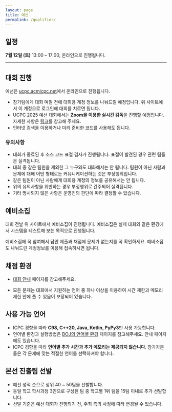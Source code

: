 ```yaml
---
layout: page
title: 예선
permalink: /qualifier/
---
```


## 일정

**7월 12일 (토)** 13:00 – 17:00, 온라인으로 진행됩니다.

---

## 대회 진행

예선은 [ucpc.acmicpc.net](https://ucpc.acmicpc.net/info)에서 온라인으로 진행됩니다.

- 참가팀에게 대회 며칠 전에 대회용 계정 정보를 나눠드릴 예정입니다. 위 사이트에서 이 계정으로 로그인해 대회를 치르면 됩니다.
- UCPC 2025 예선 대회에서는 **Zoom을 이용한 실시간 감독**을 진행할 예정입니다. 자세한 사항은 [링크](https://docs.google.com/document/d/1vrTIX3RskTrBfxUC0ZcPxCj00-Jco8y_JmncfJhT5WM/edit?usp=sharing)를 참고해 주세요.
- 인터넷 검색을 이용하거나 미리 준비한 코드를 사용해도 됩니다.

### 유의사항

- 대회가 종료된 후 소스 코드 표절 검사가 진행됩니다. 표절이 발견된 경우 관련 팀들은 실격됩니다.
- 대회 중 같은 팀원을 제외한 그 누구와도 대화해서는 안 됩니다. 팀원이 아닌 사람과 문제에 대해 어떤 형태로든 커뮤니케이션하는 것은 부정행위입니다.
- 같은 팀원이 아닌 사람에게 대회용 계정의 정보를 공유해서는 안 됩니다.
- 위의 유의사항을 위반하는 경우 부정행위로 간주되어 실격됩니다.
- 기타 명시되지 않은 사항은 운영진의 판단에 따라 결정할 수 있습니다.

## 예비소집

대회 전날 위 사이트에서 예비소집이 진행됩니다. 예비소집은 실제 대회와 같은 환경에서 시스템을 테스트해 보는 목적으로 진행됩니다.

예비소집에 꼭 참여해서 답안 제출과 채점에 문제가 없는지를 꼭 확인하세요.
예비소집도 나눠드린 계정정보를 이용해 접속하시면 됩니다.

## 채점 환경

- [대회 안내](https://ucpc.acmicpc.net/info) 페이지를 참고해주세요.

- 모든 문제는 대회에서 지원하는 언어 중 하나 이상을 이용하여 시간 제한과 메모리 제한 안에 풀 수 있음이 보장되어 있습니다.

## 사용 가능 언어

- ICPC 경향을 따라 **C98, C++20, Java, Kotlin, PyPy3**만 사용 가능합니다.
- 언어별 환경과 실행방법은 [BOJ의 언어별 환경](https://www.acmicpc.net/help/language) 페이지를 참고해주세요. 안내 페이지에도 있습니다.
- ICPC 경향을 따라 **언어별 추가 시간과 추가 메모리는 제공되지 않습니다**. 참가자분들은 각 문제에 맞는 적절한 언어를 선택하셔야 합니다.

## 본선 진출팀 선발

- 예선 성적 순으로 상위 40 ~ 50팀을 선발합니다.
- 동일 학교 학사과정 3인으로 구성된 팀 중 학교별 1위 팀을 15팀 이내로 추가 선발합니다.
- 선발 기준은 예선 대회가 진행되기 전, 주최 측의 사정에 따라 변경될 수 있습니다.
